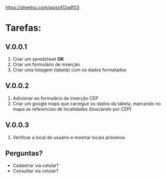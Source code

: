 https://sheetsu.com/apis/d12adf03

Tarefas:
=======

V.0.0.1
---
  1. Criar um spredsheet __OK__
  2. Criar um formulário de inserção
  3. Criar uma listagem (tabela) com os dados formatados

V.0.0.2
---
  1. Adicionar ao formulário de inserção CEP
  2. Criar um google maps que carregue os dados da tabela, marcando no mapa
    as referencias de localidades (buscando por CEP)

V.0.0.3
---
  1. Verificar a local do usuário e mostrar locais próximos



Perguntas?
---
- Cadastrar via celular?
- Consultar via celular?
